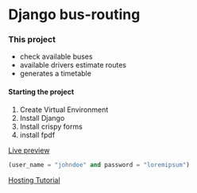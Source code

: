 # Django bus-routing


### This project
* check available buses 
* available drivers estimate routes  
* generates a timetable

#### Starting the project
1. Create Virtual Environment
2. Install Django
3. Install crispy forms
4. install fpdf

[Live preview](https://bus-routing.herokuapp.com/)
```python
(user_name = "johndoe" and password = "loremipsum")
```

[Hosting Tutorial](https://dev.to/towernter/hosting-a-python-django-web-application-on-heroku-2i48)
